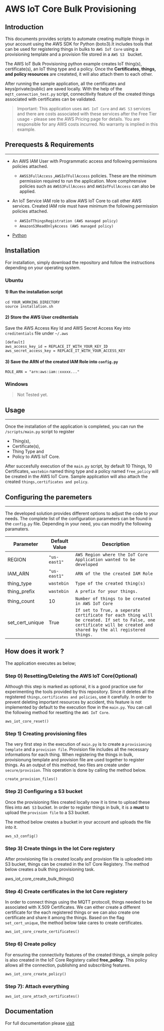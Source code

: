 # AWS IoT Core Bulk Provisioning

## Introduction


This documents provides scripts to automate creating multiple things in your account using the AWS SDK for Python (boto3).It includes tools that can be used for registering things in bulks to `AWS IoT Core` using a provisioning template and a provision file stored in a `AWS S3 ` bucket. 

The AWS IoT Bulk Provisioning python example creates IoT thing(s), certificate(s), an IoT thing type and a policy. Once the **Certificates, things, and policy resources** are createted, it will also attach them to each other.


After running the sample application, all the certificates and keys(private/public) are saved locally. With the help of the `mqtt_connection_test.py` script, connecitivity feature of the created things associated with certificates can be validated. 

>Important: This application uses `AWS IoT Core` and `AWS S3` services and there are costs associated with these services after the Free Tier usage - please see the AWS Pricing page for details. You are responsible for any AWS costs incurred. No warranty is implied in this example.


## Prerequests & Requirements
---
- An AWS IAM User with  Programmatic access and following permissions policies attached.
  - `AWSS3FullAccess` ,`AWSIoTFullAccess` policies. These are the minimum permission required to run the application. More comphrensive policies such as `AWSS3FullAccess` and `AWSIoTFullAccess` can also be applied.
- An IoT Service IAM role to allow AWS IoT Core to call other AWS services. Created IAM role must have minimum the following permission policies attached.
  - `AWSIoTThingsRegistration (AWS managed policy)`
  - `AmazonS3ReadOnlyAccess (AWS managed policy)`


- [Python](https://www.python.org/downloads/)


## Installation

For installation, simply download the repository and follow the instructions depending on your operating system.

### Ubuntu 
#### 1) Run the installation script 
```
cd YOUR_WORKING_DIRECTORY
source installation.sh
```

#### 2) Store the AWS User creditentials 
Save the AWS Access Key Id and AWS Secret Access Key into `creditentials` file under `~/.aws`

```
[default]
aws_access_key_id = REPLACE_IT_WITH_YOUR_KEY_ID
aws_secret_access_key = REPLACE_IT_WITH_YOUR_ACCESS_KEY

```

#### 3) Save the ARN of the created IAM Role into `config.py`
```
ROLE_ARN = "arn:aws:iam::xxxxx..."
```

### Windows
> Not Tested yet.


## Usage 
---
Once the installation of the application is completed, you can run the `/scripts/main.py` script to register 
- Thing(s),
- Certificate(s),
- Thing Type and 
- Policy to AWS IoT Core.

After succesfully execution of the `main.py` script, by default 10 Things, 10 Certificates, `wastebin` named thing type and a policy named `free_policy` will be created in the AWS IoT Core. Sample application will also attach the created `things,certificates and policy`.

## Configuring the paremeters
---
The developed solution provides different options to adjust the code to your needs. The complete list of the configuration parameters can be found in the `config.py` file. Depending in your need, you can modify the following paramaters.

| Parameter       | Default Value | Description                                                                                                                                                        |
| --------------- | ------------- | ------------------------------------------------------------------------------------------------------------------------------------------------------------------ |
| REGION          | `"us-east1"`  | `AWS Region where the IoT Core Application wanted to be developed`                                                                                                 |
| IAM_ARN         | `"us-east1"`  | `ARN of the the created IAM Role`                                                                                                                                  |
| thing_type      | `wastebin`    | `Type of the created thing(s)`                                                                                                                                     |
| thing_prefix      | `wastebin`    | `A prefix for your things.`                                                                                                                                     |
| thing_count     | 10            | `Number of things to be created in AWS IoT Core`                                                                                                                   |
| set_cert_unique | True          | `If set to True, a seperate certificate for each thing will be created. If set to False, one certificate will be created and shared by the all registered things.` |


## How does it work ? 


The application executes as below;

### Step 0) Resetting/Deleting the AWS IoT Core(Optional)
Although this step is marked as optional, it is a good practice use for experimenting the tools provided by this repository. Since it deletes all the registered `things,certificates and policies`, use it carefully. In order to prevent deleting important resources by accident, this feature is not implemented by default to the execution flow in the `main.py`. You can call the following method for resetting the `AWS IoT Core`.

```
aws_iot_core_reset()
```

### Step 1) Creating provisioning files
The very first step in the execution of `main.py` is to create a `provisioning template` and a `provision file`. Provision file includes all the necessary informations for each thing. When registering the things in bulk, provisionung template and provision file are used together to register things. As an output of this method, two files are create under `secure/provision`. This operation is done by calling the method below.

```
create_provision_files()
```

### Step 2) Configuring a S3 bucket
Once the provisioning files created locally now it is time to upload these files into `AWS S3` bucket. In order to register things in bulk, it is a **must** to upload the `provision file` to a S3 bucket.

The method below creates a bucket in your account and uploads the file into it.
```
aws_s3_config()
```
### Step 3) Create things in the Iot Core registery

After provisioning file is created locally and provision file is uploaded into S3 bucket, things can be created in the IoT Core Registery. The  method below creates a bulk thing provisioning task.

aws_iot_core_create_bulk_things()

### Step 4) Create certificates in the Iot Core registery
In order to connect things using the MQTT protocoll, things needed to be associated with X.509 Certificates. We can either create a different certificate for the each registered things or we can also create one certificate and share it among the things. Based on the flag `set_cert_unique`, the method below take cares to create certificates.

```
aws_iot_core_create_certificates()
```

### Step 6) Create policy
For ensuring the connectivity features of the created things, a simple policy is also created in the IoT Core Registery called **free_policy**. This policy allows all the connection, publishing and subscribing features.

```
aws_iot_core_create_policy()
```

### Step 7): Attach everything

```
aws_iot_core_attach_certificates()
```



## Documentation
For full documentation please [visit](https://yilmaznaslan.github.io/aws-iot-core-create-many-things-boto3/) 
